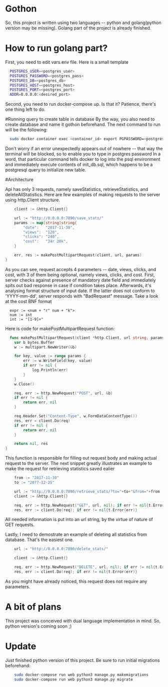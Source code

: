 # Gothon

So, this project is written using two languages -- python and golang(python version may be missing). Golang part of the project is already finished.

# How to run golang part?

First, you need to edit vars.env file. Here is a small template

```bash
  POSTGRES_USER=<postgres_user>
  POSTGRES_PASSWORD=<postgres_pass>
  POSTGRES_DB=<postgres_db>
  POSTGRES_HOST=<postgres_host>
  POSTGRES_PORT=<postgres_port>
  ADDR=0.0.0.0:<desired_port>
```

Second, you need to run docker-compose up. Is that it? Patience, there's one thing left to do. 

#Running query to create table in database
By the way, you also need to create database and name it gothon beforehand. The next command to run will be the following:
```bash
  sudo docker container exec <container_id> export PGPASSWORD=<postgres_password"; psql -h <your_lan_ip> -U postgres -W gothon -c "$(cat init_db.sql)"
```
Don't worry if an error unexpectedly appears out of nowhere -- that way the terminal will be blocked, so to enable you to type in postgres password
In a word, that particular command tells docker to log into the psql environment and immediately execute contents of init_db.sql, which happens to be 
a postgresql query to initialize new table. 

#Architecture

Api has only 3 requests, namely saveStatistics, retrieveStatistics, and deleteAllStatistics. 
Here are few examples of making requests to the server using http.Client structure.

```go
	client := &http.Client{}

	url := "http://0.0.0.0:7890/save_stats/"
	params := map[string]string{
		"date":   "2017-11-30",
		"views":  "120",
		"clicks": "240",
		"cost":   "34r 20k",
	}

	err, res := makePostMultipartRequest(client, url, params)
}
```
As you can see, request accepts 4 parameters -- date, views, clicks, and cost, with 3 of them being optional, namely views, clicks, and cost.
First, server checks against presence of mandatory date field and immediately spits out bad response in case if condition takes place. 
Afterwards, it's analysing format structure of input date. If the latter does not conform to 'YYYY-mm-dd', server responds with "BadRequest" message. 
Take a look at the cost BNF format
```
  expr := <num + "r" num + "k">
  num := int
  int := "[1-9]+"
```
Here is code for makePostMultipartRequest function:
```go
  func makePostMultipartRequest(client *http.Client, url string, params map[string]string) (err error, res *http.Response) {
	var b bytes.Buffer
	w := multipart.NewWriter(&b)

	for key, value := range params {
		err := w.WriteField(key, value)
		if err != nil {
			log.Println(err)
		}
	}
	w.Close()

	req, err := http.NewRequest("POST", url, &b)
	if err != nil {
		return err, nil
	}

	req.Header.Set("Content-Type", w.FormDataContentType())
	res, err = client.Do(req)
	if err != nil {
		return err, nil
	}

	return nil, res
}
```
This function is responsible for filling out request body and making actual request to the server.
The next snippet greatly illustrates an example to make the request for retrieving statistics saved ealier 
```go
	from := "2017-11-30"
	to := "2077-12-25"

	url := "http://0.0.0.0:7890/retrieve_stats/?to="+to+"&from="+from
	client := &http.Client{}

	req, err := http.NewRequest("GET", url, nil); if err != nil{t.Error(err)}
	res, err := client.Do(req); if err != nil{t.Error(err)}
```
All needed information is put into an url string, by the virtue of nature of GET requests. 

Lastly, I need to demostrate an example of deleting all statistics from database. That's the easiest one.

```go
	url := "http://0.0.0.0:7890/delete_stats/"

	client := &http.Client{}

	req, err := http.NewRequest("DELETE", url, nil); if err != nil{t.Error(err)}
	res, err := client.Do(req); if err != nil{t.Error(err)}
```
As you might have already noticed, this request does not require any parameters.

# A bit of plans

This project was conceived with dual language implementation in mind. So, python version's coming soon ;)

# Update

Just finished python version of this project. Be sure to run initial migrations beforehand: 

```bash
	sudo docker-compose run web python3 manage.py makemigrations
	sudo docker-compose run web python3 manage.py migrate
```
